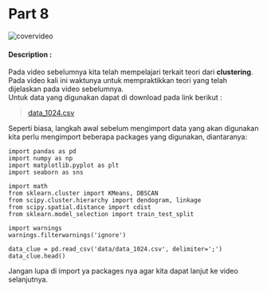 # Part 8

![covervideo](http://bit.ly/makeaicovervideo)

#### **Description :**

Pada video sebelumnya kita telah mempelajari terkait teori dari **clustering**. Pada video kali ini waktunya untuk mempraktikkan teori yang telah dijelaskan pada video sebelumnya.<br> 
Untuk data yang digunakan dapat di download pada link berikut :<br>

> [data_1024.csv](https://www.dropbox.com/sh/ew6mjmoq0illzml/AAB0kjCLYYBNerjqLPpKL05ya/data_1024.csv?dl=0)

Seperti biasa, langkah awal sebelum mengimport data yang akan digunakan kita perlu mengimport beberapa packages yang digunakan, diantaranya:
```
import pandas as pd
import numpy as np
import matplotlib.pyplot as plt
import seaborn as sns

import math
from sklearn.cluster import KMeans, DBSCAN
from scipy.cluster.hierarchy import dendogram, linkage
from scipy.spatial.distance import cdist
from sklearn.model_selection import train_test_split

import warnings
warnings.filterwarnings('ignore')
```
```
data_clue = pd.read_csv('data/data_1024.csv', delimiter=';')
data_clue.head()
 ```

Jangan lupa di import ya packages nya agar kita dapat lanjut ke video selanjutnya.